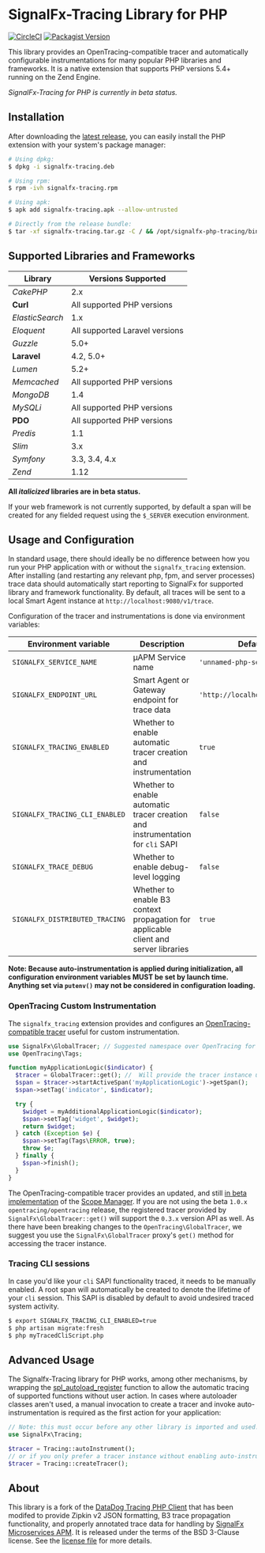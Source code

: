 # SignalFx-Tracing Library for PHP

[![CircleCI](https://circleci.com/gh/signalfx/signalfx-php-tracing/tree/master.svg?style=svg)](https://circleci.com/gh/signalfx/signalfx-php-tracing/tree/master)
[![Packagist Version](https://img.shields.io/packagist/v/signalfx/signalfx-tracing.svg)](https://packagist.org/packages/signalfx/signalfx-tracing)

This library provides an OpenTracing-compatible tracer and automatically configurable instrumentations for many popular PHP libraries and frameworks.  It is a native extension that supports PHP versions 5.4+ running on the Zend Engine.

*SignalFx-Tracing for PHP is currently in beta status.*

## Installation

After downloading the [latest release](https://github.com/signalfx/signalfx-php-tracing/releases/latest), you can easily install the PHP extension with your system's package manager:

```bash
# Using dpkg:
$ dpkg -i signalfx-tracing.deb

# Using rpm:
$ rpm -ivh signalfx-tracing.rpm

# Using apk:
$ apk add signalfx-tracing.apk --allow-untrusted

# Directly from the release bundle:
$ tar -xf signalfx-tracing.tar.gz -C / && /opt/signalfx-php-tracing/bin/post-install.sh
```

## Supported Libraries and Frameworks

| Library | Versions Supported |
|---------|--------------------|
| _CakePHP_ | 2.x |
| **Curl** | All supported PHP versions |
| _ElasticSearch_ | 1.x |
| _Eloquent_ | All supported Laravel versions |
| _Guzzle_ | 5.0+ |
| **Laravel** | 4.2, 5.0+ |
| _Lumen_ | 5.2+ |
| _Memcached_ | All supported PHP versions |
| _MongoDB_ | 1.4 |
| _MySQLi_ | All supported PHP versions |
| **PDO** | All supported PHP versions |
| _Predis_ | 1.1 |
| _Slim_ | 3.x |
| _Symfony_ | 3.3, 3.4, 4.x |
| _Zend_ | 1.12 |

**All _italicized_ libraries are in beta status.**

If your web framework is not currently supported, by default a span will be created for any fielded request using the `$_SERVER` execution environment.

## Usage and Configuration

In standard usage, there should ideally be no difference between how you run your PHP application with or without the `signalfx_tracing` extension.  After installing (and restarting any relevant php, fpm, and server processes) trace data should automatically start reporting to SignalFx for supported library and framework functionality.  By default, all traces will be sent to a local Smart Agent instance at `http://localhost:9080/v1/trace`.

Configuration of the tracer and instrumentations is done via environment variables:

| Environment variable | Description | Default value |
|----------------------|-------------|---------------|
| `SIGNALFX_SERVICE_NAME` | µAPM Service name | `'unnamed-php-service'` |
| `SIGNALFX_ENDPOINT_URL` | Smart Agent or Gateway endpoint for trace data | `'http://localhost:9080/v1/trace'` |
| `SIGNALFX_TRACING_ENABLED` | Whether to enable automatic tracer creation and instrumentation | `true` |
| `SIGNALFX_TRACING_CLI_ENABLED` | Whether to enable automatic tracer creation and instrumentation for `cli` SAPI | `false` |
| `SIGNALFX_TRACE_DEBUG` | Whether to enable debug-level logging | `false` |
| `SIGNALFX_DISTRIBUTED_TRACING` | Whether to enable B3 context propagation for applicable client and server libraries | `true` |

**Note: Because auto-instrumentation is applied during initialization, all configuration environment variables MUST be set by launch time.  Anything set via `putenv()` may not be considered in configuration loading.**

### OpenTracing Custom Instrumentation

The `signalfx_tracing` extension provides and configures an [OpenTracing-compatible tracer](https://github.com/opentracing/opentracing-php) useful for custom instrumentation.

```php
use SignalFx\GlobalTracer; // Suggested namespace over OpenTracing for GlobalTracer
use OpenTracing\Tags;

function myApplicationLogic($indicator) {
  $tracer = GlobalTracer::get(); //  Will provide the tracer instance used by provided instrumentations
  $span = $tracer->startActiveSpan('myApplicationLogic')->getSpan();
  $span->setTag('indicator', $indicator);

  try {
    $widget = myAdditionalApplicationLogic($indicator);
    $span->setTag('widget', $widget);
    return $widget;
  } catch (Exception $e) {
    $span->setTag(Tags\ERROR, true);
    throw $e;
  } finally {
    $span->finish();
  }
}
```

The OpenTracing-compatible tracer provides an updated, and still [in beta implementation](https://github.com/opentracing/opentracing-php/blob/1.0.0-beta6/src/OpenTracing/ScopeManager.php) of the [Scope Manager](https://github.com/opentracing/specification/blob/master/rfc/scope_manager.md).  If you are not using the beta `1.0.x` `opentracing/opentracing` release, the registered tracer provided by `SignalFx\GlobalTracer::get()` will support the `0.3.x` version API as well.  As there have been breaking changes to the `OpenTracing\GlobalTracer`, we suggest you use the `SignalFx\GlobalTracer` proxy's `get()` method for accessing the tracer instance.

### Tracing CLI sessions

In case you'd like your `cli` SAPI functionality traced, it needs to be manually enabled.  A root span will automatically be created to denote the lifetime of your `cli` session.  This SAPI is disabled by default to avoid undesired traced system activity.

```bash
$ export SIGNALFX_TRACING_CLI_ENABLED=true
$ php artisan migrate:fresh
$ php myTracedCliScript.php
```

## Advanced Usage  

The Signalfx-Tracing library for PHP works, among other mechanisms, by wrapping the [spl_autoload_register](https://www.php.net/manual/en/function.spl-autoload-register.php) function to allow the automatic tracing of supported functions without user action.  In cases where autoloader classes aren't used, a manual invocation to create a tracer and invoke auto-instrumentation is required as the first action for your application:

```php
// Note: this must occur before any other library is imported and used!
use SignalFx\Tracing;

$tracer = Tracing::autoInstrument();
// or if you only prefer a tracer instance without enabling auto-instrumentation:
$tracer = Tracing::createTracer();
```

## About

This library is a fork of the [DataDog Tracing PHP Client](https://github.com/DataDog/dd-trace-php) that has been modifed to provide Zipkin v2 JSON formatting, B3 trace propagation functionality, and properly annotated trace data for handling by [SignalFx Microservices APM](https://docs.signalfx.com/en/latest/apm/apm-overview/index.html).  It is released under the terms of the BSD 3-Clause license. See the [license file](./LICENSE) for more details.
